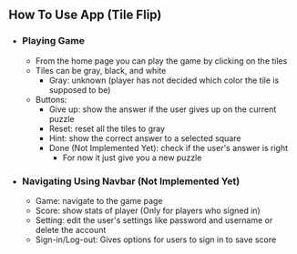 ## __How To Use App (Tile Flip)__ ##

- ### __Playing Game__ ###
	- From the home page you can play the game by clicking on the tiles
 	- Tiles can be gray, black, and white
  		- Gray: unknown (player has not decided which color the tile is supposed to be)
    - Buttons:
     	- Give up: show the answer if the user gives up on the current puzzle
      - Reset: reset all the tiles to gray
      - Hint: show the correct answer to a selected square
      - Done (Not Implemented Yet): check if the user's answer is right
      	- For now it just give you a new puzzle 
- ### __Navigating Using Navbar (Not Implemented Yet)__ ###
	- Game: navigate to the game page
 	- Score: show stats of player (Only for players who signed in)
  	- Setting: edit the user's settings like password and username or delete the account
  	- Sign-in/Log-out: Gives options for users to sign in to save score
